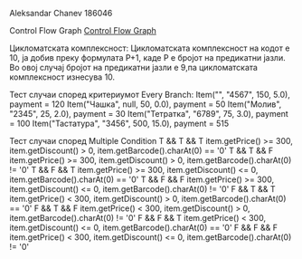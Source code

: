 Aleksandar Chanev 186046

Control Flow Graph 
[Control Flow Graph](https://github.com/aleksandarchanev/SI_2024_lab2_186046/assets/167023315/d17472f4-b938-48fe-b431-f76b2760d458)

Цикломатската комплексност:
Цикломатската комплексност на кодот е 10,  ја добив преку формулата P+1, каде P е бројот на предикатни јазли. Во овој случај бројот на предикатни јазли е 9,па цикломатската комплексност изнесува 10.

Тест случаи според критериумот Every Branch:
Item("", "4567", 150, 5.0), payment = 120
Item("Чашка", null, 50, 0.0), payment = 50
Item("Молив", "2345", 25, 2.0), payment = 30
Item("Тетратка", "6789", 75, 3.0), payment = 100
Item("Тастатура", "3456", 500, 15.0), payment = 515

Тест случаи според Multiple Condition 
T && T && T item.getPrice() >= 300, item.getDiscount() > 0, item.getBarcode().charAt(0) == '0' 
T && T && F item.getPrice() >= 300, item.getDiscount() > 0, item.getBarcode().charAt(0) != '0' 
T && F && T item.getPrice() >= 300, item.getDiscount() <= 0, item.getBarcode().charAt(0) == '0'
T && F && F item.getPrice() >= 300, item.getDiscount() <= 0, item.getBarcode().charAt(0) != '0'
F && T && T item.getPrice() < 300, item.getDiscount() > 0, item.getBarcode().charAt(0) == '0' 
F && T && F item.getPrice() < 300, item.getDiscount() > 0, item.getBarcode().charAt(0) != '0' 
F && F && T item.getPrice() < 300, item.getDiscount() <= 0, item.getBarcode().charAt(0) == '0'
F && F && F item.getPrice() < 300, item.getDiscount() <= 0, item.getBarcode().charAt(0) != '0'
